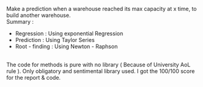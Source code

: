 Make a prediction when a warehouse reached its max capacity at x time, to build another warehouse.
<br/>
Summary :
- Regression : Using exponential Regression
- Prediction : Using Taylor Series
- Root - finding : Using Newton - Raphson
<br/>
The code for methods is pure with no library ( Because of University AoL rule ). Only obligatory and sentimental library used.
I got the 100/100 score for the report & code. 
